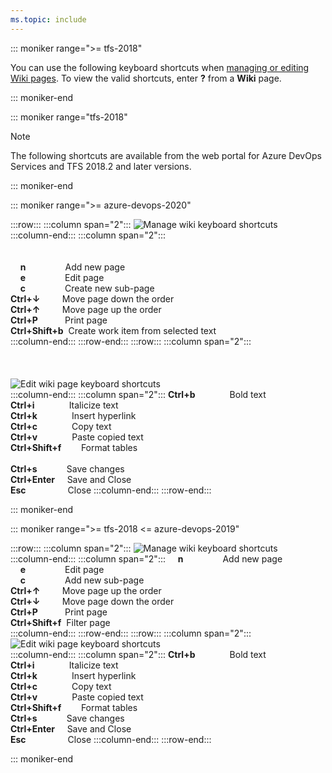```yaml
---
ms.topic: include
---
```



<a id="wiki-shortcuts"></a>

::: moniker range=">= tfs-2018"

You can use the following keyboard shortcuts when [managing or editing Wiki pages](/azure/devops/project/wiki/add-edit-wiki). To view the valid shortcuts, enter **?** from a **Wiki** page. 

::: moniker-end

::: moniker range="tfs-2018"

> [!NOTE]  
> The following shortcuts are available from the web portal for Azure DevOps Services and TFS 2018.2 and later versions.  

::: moniker-end


::: moniker range=">= azure-devops-2020"


:::row:::
   :::column span="2":::
      ![Manage wiki keyboard shortcuts](/azure/devops/media/keyboard-shortcuts/wiki-manage-cloud.png)  
   :::column-end:::
   :::column span="2":::
      <br/><br/><br/>
      &nbsp;&nbsp;&nbsp;&nbsp;**n**&nbsp;&nbsp;&nbsp;&nbsp;&nbsp;&nbsp;&nbsp;&nbsp;&nbsp;&nbsp;&nbsp;&nbsp;&nbsp;&nbsp;&nbsp;&nbsp;Add new page  
      &nbsp;&nbsp;&nbsp;&nbsp;**e**&nbsp;&nbsp;&nbsp;&nbsp;&nbsp;&nbsp;&nbsp;&nbsp;&nbsp;&nbsp;&nbsp;&nbsp;&nbsp;&nbsp;&nbsp;&nbsp;Edit page  
      &nbsp;&nbsp;&nbsp;&nbsp;**c**&nbsp;&nbsp;&nbsp;&nbsp;&nbsp;&nbsp;&nbsp;&nbsp;&nbsp;&nbsp;&nbsp;&nbsp;&nbsp;&nbsp;&nbsp;&nbsp;Create new sub-page  
      **Ctrl+↓**&nbsp;&nbsp;&nbsp;&nbsp;&nbsp;&nbsp;&nbsp;&nbsp;&nbsp;Move page down the order  
      **Ctrl+↑**&nbsp;&nbsp;&nbsp;&nbsp;&nbsp;&nbsp;&nbsp;&nbsp;&nbsp;Move page up the order  
      **Ctrl+P**&nbsp;&nbsp;&nbsp;&nbsp;&nbsp;&nbsp;&nbsp;&nbsp;&nbsp;&nbsp;&nbsp;Print page  
      **Ctrl+Shift+b**&nbsp;&nbsp;Create work item from selected text    
   :::column-end:::
:::row-end:::
:::row:::
   :::column span="2":::
      <br/><br/><br/><br/>
      ![Edit wiki page keyboard shortcuts](/azure/devops/media/keyboard-shortcuts/wiki-edit-cloud.png)  
   :::column-end:::
   :::column span="2":::
      **Ctrl+b**&nbsp;&nbsp;&nbsp;&nbsp;&nbsp;&nbsp;&nbsp;&nbsp;&nbsp;&nbsp;&nbsp;&nbsp;&nbsp;&nbsp;Bold text  
      **Ctrl+i**&nbsp;&nbsp;&nbsp;&nbsp;&nbsp;&nbsp;&nbsp;&nbsp;&nbsp;&nbsp;&nbsp;&nbsp;&nbsp;&nbsp;Italicize text  
      **Ctrl+k**&nbsp;&nbsp;&nbsp;&nbsp;&nbsp;&nbsp;&nbsp;&nbsp;&nbsp;&nbsp;&nbsp;&nbsp;&nbsp;&nbsp;Insert hyperlink  
      **Ctrl+c**&nbsp;&nbsp;&nbsp;&nbsp;&nbsp;&nbsp;&nbsp;&nbsp;&nbsp;&nbsp;&nbsp;&nbsp;&nbsp;&nbsp;Copy text  
      **Ctrl+v**&nbsp;&nbsp;&nbsp;&nbsp;&nbsp;&nbsp;&nbsp;&nbsp;&nbsp;&nbsp;&nbsp;&nbsp;&nbsp;&nbsp;Paste copied text  
      **Ctrl+Shift+f**&nbsp;&nbsp;&nbsp;&nbsp;&nbsp;&nbsp;&nbsp;&nbsp;Format tables <br/><br/> 
      **Ctrl+s**&nbsp;&nbsp;&nbsp;&nbsp;&nbsp;&nbsp;&nbsp;&nbsp;&nbsp;&nbsp;&nbsp;&nbsp;Save changes  
      **Ctrl+Enter**&nbsp;&nbsp;&nbsp;&nbsp;&nbsp;Save and Close  
      **Esc**&nbsp;&nbsp;&nbsp;&nbsp;&nbsp;&nbsp;&nbsp;&nbsp;&nbsp;&nbsp;&nbsp;&nbsp;&nbsp;&nbsp;&nbsp;&nbsp;&nbsp;Close 
   :::column-end:::
:::row-end:::

::: moniker-end

::: moniker range=">= tfs-2018 <= azure-devops-2019"


:::row:::
   :::column span="2":::
      ![Manage wiki keyboard shortcuts](/azure/devops/media/keyboard-shortcuts/wiki-manage.png)  
   :::column-end:::
   :::column span="2":::
      &nbsp;&nbsp;&nbsp;&nbsp;**n**&nbsp;&nbsp;&nbsp;&nbsp;&nbsp;&nbsp;&nbsp;&nbsp;&nbsp;&nbsp;&nbsp;&nbsp;&nbsp;&nbsp;&nbsp;&nbsp;Add new page  
      &nbsp;&nbsp;&nbsp;&nbsp;**e**&nbsp;&nbsp;&nbsp;&nbsp;&nbsp;&nbsp;&nbsp;&nbsp;&nbsp;&nbsp;&nbsp;&nbsp;&nbsp;&nbsp;&nbsp;&nbsp;Edit page  
      &nbsp;&nbsp;&nbsp;&nbsp;**c**&nbsp;&nbsp;&nbsp;&nbsp;&nbsp;&nbsp;&nbsp;&nbsp;&nbsp;&nbsp;&nbsp;&nbsp;&nbsp;&nbsp;&nbsp;&nbsp;Add new sub-page  
      **Ctrl+↑**&nbsp;&nbsp;&nbsp;&nbsp;&nbsp;&nbsp;&nbsp;&nbsp;&nbsp;Move page up the order  
      **Ctrl+↓**&nbsp;&nbsp;&nbsp;&nbsp;&nbsp;&nbsp;&nbsp;&nbsp;&nbsp;Move page down the order  
      **Ctrl+P**&nbsp;&nbsp;&nbsp;&nbsp;&nbsp;&nbsp;&nbsp;&nbsp;&nbsp;&nbsp;&nbsp;Print page  
      **Ctrl+Shift+f**&nbsp;&nbsp;Filter page  
   :::column-end:::
:::row-end:::
:::row:::
   :::column span="2":::
      ![Edit wiki page keyboard shortcuts](/azure/devops/media/keyboard-shortcuts/wiki-edit.png)  
   :::column-end:::
   :::column span="2":::
      **Ctrl+b**&nbsp;&nbsp;&nbsp;&nbsp;&nbsp;&nbsp;&nbsp;&nbsp;&nbsp;&nbsp;&nbsp;&nbsp;&nbsp;&nbsp;Bold text  
      **Ctrl+i**&nbsp;&nbsp;&nbsp;&nbsp;&nbsp;&nbsp;&nbsp;&nbsp;&nbsp;&nbsp;&nbsp;&nbsp;&nbsp;&nbsp;Italicize text  
      **Ctrl+k**&nbsp;&nbsp;&nbsp;&nbsp;&nbsp;&nbsp;&nbsp;&nbsp;&nbsp;&nbsp;&nbsp;&nbsp;&nbsp;&nbsp;Insert hyperlink  
      **Ctrl+c**&nbsp;&nbsp;&nbsp;&nbsp;&nbsp;&nbsp;&nbsp;&nbsp;&nbsp;&nbsp;&nbsp;&nbsp;&nbsp;&nbsp;Copy text  
      **Ctrl+v**&nbsp;&nbsp;&nbsp;&nbsp;&nbsp;&nbsp;&nbsp;&nbsp;&nbsp;&nbsp;&nbsp;&nbsp;&nbsp;&nbsp;Paste copied text  
      **Ctrl+Shift+f**&nbsp;&nbsp;&nbsp;&nbsp;&nbsp;&nbsp;&nbsp;&nbsp;Format tables  
      **Ctrl+s**&nbsp;&nbsp;&nbsp;&nbsp;&nbsp;&nbsp;&nbsp;&nbsp;&nbsp;&nbsp;&nbsp;&nbsp;Save changes  
      **Ctrl+Enter**&nbsp;&nbsp;&nbsp;&nbsp;&nbsp;Save and Close  
      **Esc**&nbsp;&nbsp;&nbsp;&nbsp;&nbsp;&nbsp;&nbsp;&nbsp;&nbsp;&nbsp;&nbsp;&nbsp;&nbsp;&nbsp;&nbsp;&nbsp;&nbsp;Close 
   :::column-end:::
:::row-end:::



::: moniker-end

 